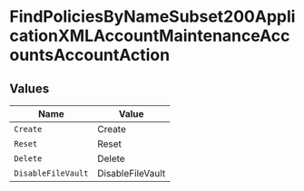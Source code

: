 # FindPoliciesByNameSubset200ApplicationXMLAccountMaintenanceAccountsAccountAction


## Values

| Name               | Value              |
| ------------------ | ------------------ |
| `Create`           | Create             |
| `Reset`            | Reset              |
| `Delete`           | Delete             |
| `DisableFileVault` | DisableFileVault   |